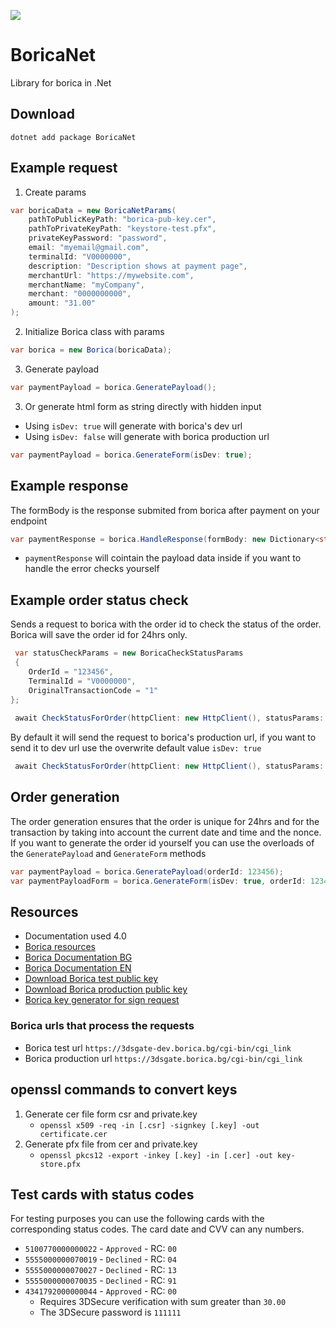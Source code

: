 ![](https://github.com/viktor111/BoricaNet/actions/workflows/dotnet.yml/badge.svg)
# BoricaNet
Library for borica in .Net

## Download
`dotnet add package BoricaNet`

## Example request
1. Create params
```csharp
var boricaData = new BoricaNetParams(
    pathToPublicKeyPath: "borica-pub-key.cer",
    pathToPrivateKeyPath: "keystore-test.pfx",
    privateKeyPassword: "password",
    email: "myemail@gmail.com",
    terminalId: "V0000000",
    description: "Description shows at payment page",
    merchantUrl: "https://mywebsite.com",
    merchantName: "myCompany",
    merchant: "0000000000",
    amount: "31.00"
);
```
2. Initialize Borica class with params

```csharp
var borica = new Borica(boricaData);
```

3. Generate payload
```csharp
var paymentPayload = borica.GeneratePayload();
```

3. Or generate html form as string directly with hidden input
- Using `isDev: true` will generate with borica's dev url
- Using `isDev: false` will generate with borica production url
```csharp
var paymentPayload = borica.GenerateForm(isDev: true);
```

## Example response
The formBody is the response submited from borica after payment on your endpoint
```csharp
var paymentResponse = borica.HandleResponse(formBody: new Dictionary<string, string>());
```
- `paymentResponse` will cointain the payload data inside if you want to handle the error checks yourself

## Example order status check
Sends a request to borica with the order id to check the status of the order. Borica will save the order id for 24hrs only.

```csharp
 var statusCheckParams = new BoricaCheckStatusParams
 {
    OrderId = "123456",
    TerminalId = "V0000000",
    OriginalTransactionCode = "1"
};
        
 await CheckStatusForOrder(httpClient: new HttpClient(), statusParams: statusCheckParams);
```
By default it will send the request to borica's production url, if you want to send it to dev url use the overwrite default value `isDev: true`
```csharp
 await CheckStatusForOrder(httpClient: new HttpClient(), statusParams: statusCheckParams, isDev: true);
```

## Order generation
The order generation ensures that the order is unique for 24hrs and for the transaction by taking into account the current date and time and the nonce.
If you want to generate the order id yourself you can use the overloads of the `GeneratePayload` and `GenerateForm` methods
```csharp
var paymentPayload = borica.GeneratePayload(orderId: 123456);
var paymentPayloadForm = borica.GenerateForm(isDev: true, orderId: 123456);
```

## Resources 
- Documentation used 4.0
- [Borica resources](https://3dsgate-dev.borica.bg/)
- [Borica Documentation BG](https://3dsgate-dev.borica.bg/P-OM-41_BORICA_eCommerce_CGI_interface_v%204.0_BG.pdf)
- [Borica Documentation EN](https://3dsgate-dev.borica.bg/P-OM-41_BORICA_eCommerce_CGI_interface_v%204.0_EN.pdf)
- [Download Borica test public key](https://3dsgate-dev.borica.bg/MPI_OW_APGW_D.zip)
- [Download Borica production public key](https://3dsgate-dev.borica.bg/MPI_OW_APGW_Prod.zip)
- [Borica key generator for sign request](https://3dsgate-dev.borica.bg/generateCSR/)

### Borica urls that process the requests
- Borica test url `https://3dsgate-dev.borica.bg/cgi-bin/cgi_link`
- Borica production url `https://3dsgate.borica.bg/cgi-bin/cgi_link`

## openssl commands to convert keys
1. Generate cer file form csr and private.key
   - ```openssl x509 -req -in [.csr] -signkey [.key] -out certificate.cer```
2. Generate pfx file from cer and private.key
   - ```openssl pkcs12 -export -inkey [.key] -in [.cer] -out key-store.pfx```

## Test cards with status codes

For testing purposes you can use the following cards with the corresponding status codes.
The card date and CVV can any numbers.

- `5100770000000022` - `Approved` - RC: `00`
- `5555000000070019` - `Declined` - RC: `04`
- `5555000000070027` - `Declined` - RC: `13`
- `5555000000070035` - `Declined` - RC: `91`
- `4341792000000044` - `Approved` - RC: `00`
   - Requires 3DSecure verification with sum greater than `30.00`
   - The 3DSecure password is `111111`
